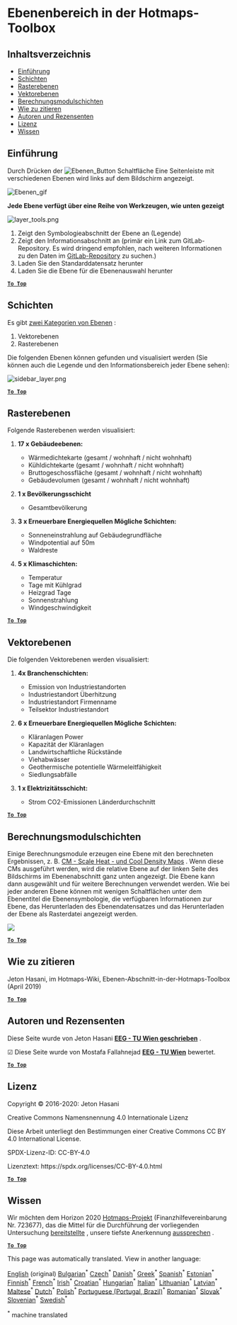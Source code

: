<h1> <a class="anchor" id="layers-section-in-the-hotmaps-toolbox" href="#layers-section-in-the-hotmaps-toolbox"><i class="fa fa-link"></i></a> Ebenenbereich in der Hotmaps-Toolbox </h1><h2> <a class="anchor" id="table-of-contents" href="#table-of-contents"><i class="fa fa-link"></i></a> Inhaltsverzeichnis </h2><ul><li> <a href="#introduction">Einführung</a> </li><li> <a href="#layers">Schichten</a> </li><li> <a href="#raster-layers">Rasterebenen</a> </li><li> <a href="#vector-layers">Vektorebenen</a> </li><li> <a href="#calculation-module-layers">Berechnungsmodulschichten</a> </li><li> <a href="#how-to-cite">Wie zu zitieren</a> </li><li> <a href="#authors-and-reviewers">Autoren und Rezensenten</a> </li><li> <a href="#license">Lizenz</a> </li><li> <a href="#acknowledgement">Wissen</a> </li></ul><h2> <a class="anchor" id="introduction" href="#introduction"><i class="fa fa-link"></i></a> Einführung </h2><p> Durch Drücken der <img alt="Ebenen_Button" src="../images/general_tool_functionalities_and_structure/layers_button.PNG"/> Schaltfläche Eine Seitenleiste mit verschiedenen Ebenen wird links auf dem Bildschirm angezeigt. </p><p><img alt="Ebenen_gif" src="../images/general_tool_functionalities_and_structure/layers.gif"/></p><p> <strong>Jede Ebene verfügt über eine Reihe von Werkzeugen, wie unten gezeigt</strong> </p><p><img alt="layer_tools.png" src="../images/general_tool_functionalities_and_structure/layers_tools.png"/></p><ol><li> Zeigt den Symbologieabschnitt der Ebene an (Legende) </li><li> Zeigt den Informationsabschnitt an (primär ein Link zum GitLab-Repository. Es wird dringend empfohlen, nach weiteren Informationen zu den Daten im <a href="https://gitlab.com/hotmaps">GitLab-Repository</a> zu suchen.) </li><li> Laden Sie den Standarddatensatz herunter </li><li> Laden Sie die Ebene für die Ebenenauswahl herunter </li></ol><p> <a href="#table-of-contents"><strong><code>To Top</code></strong></a> </p> <h2> <a class="anchor" id="layers" href="#layers"><i class="fa fa-link"></i></a> Schichten </h2><p> Es gibt <a href="https://www.gislounge.com/geodatabases-explored-vector-and-raster-data">zwei Kategorien von Ebenen</a> : </p><ol><li> Vektorebenen </li><li> Rasterebenen </li></ol><p> Die folgenden Ebenen können gefunden und visualisiert werden (Sie können auch die Legende und den Informationsbereich jeder Ebene sehen): </p><p><img alt="sidebar_layer.png" src="../images/general_tool_functionalities_and_structure/all_layers.png"/></p><p> <a href="#table-of-contents"><strong><code>To Top</code></strong></a> </p> <h2> <a class="anchor" id="raster-layers" href="#raster-layers"><i class="fa fa-link"></i></a> Rasterebenen </h2><p> Folgende Rasterebenen werden visualisiert: </p><ol><li><p> <strong>17 x Gebäudeebenen:</strong> </p><ul><li> Wärmedichtekarte (gesamt / wohnhaft / nicht wohnhaft) </li><li> Kühldichtekarte (gesamt / wohnhaft / nicht wohnhaft) </li><li> Bruttogeschossfläche (gesamt / wohnhaft / nicht wohnhaft) </li><li> Gebäudevolumen (gesamt / wohnhaft / nicht wohnhaft) </li></ul></li><li><p> <strong>1 x Bevölkerungsschicht</strong> </p><ul><li> Gesamtbevölkerung </li></ul></li><li><p> <strong>3 x Erneuerbare Energiequellen Mögliche Schichten:</strong> </p><ul><li> Sonneneinstrahlung auf Gebäudegrundfläche </li><li> Windpotential auf 50m </li><li> Waldreste </li></ul></li><li><p> <strong>5 x Klimaschichten:</strong> </p><ul><li> Temperatur </li><li> Tage mit Kühlgrad </li><li> Heizgrad Tage </li><li> Sonnenstrahlung </li><li> Windgeschwindigkeit </li></ul></li></ol><p> <a href="#table-of-contents"><strong><code>To Top</code></strong></a> </p> <h2> <a class="anchor" id="vector-layers" href="#vector-layers"><i class="fa fa-link"></i></a> Vektorebenen </h2><p> Die folgenden Vektorebenen werden visualisiert: </p><ol><li><p> <strong>4x Branchenschichten:</strong> </p><ul><li> Emission von Industriestandorten </li><li> Industriestandort Überhitzung </li><li> Industriestandort Firmenname </li><li> Teilsektor Industriestandort </li></ul></li><li><p> <strong>6 x Erneuerbare Energiequellen Mögliche Schichten:</strong> </p><ul><li> Kläranlagen Power </li><li> Kapazität der Kläranlagen </li><li> Landwirtschaftliche Rückstände </li><li> Viehabwässer </li><li> Geothermische potentielle Wärmeleitfähigkeit </li><li> Siedlungsabfälle </li></ul></li><li><p> <strong>1 x Elektrizitätsschicht:</strong> </p><ul><li> Strom CO2-Emissionen Länderdurchschnitt </li></ul></li></ol><p> <a href="#table-of-contents"><strong><code>To Top</code></strong></a> </p> <h2> <a class="anchor" id="calculation-module-layers" href="#calculation-module-layers"><i class="fa fa-link"></i></a> Berechnungsmodulschichten </h2><p> Einige Berechnungsmodule erzeugen eine Ebene mit den berechneten Ergebnissen, z. B. <a href="/en/CM-Scale-heat-and-cool-density-maps">CM - Scale Heat - und Cool Density Maps</a> . Wenn diese CMs ausgeführt werden, wird die relative Ebene auf der linken Seite des Bildschirms im Ebenenabschnitt ganz unten angezeigt. Die Ebene kann dann ausgewählt und für weitere Berechnungen verwendet werden. Wie bei jeder anderen Ebene können mit wenigen Schaltflächen unter dem Ebenentitel die Ebenensymbologie, die verfügbaren Informationen zur Ebene, das Herunterladen des Ebenendatensatzes und das Herunterladen der Ebene als Rasterdatei angezeigt werden. </p><img src="/en/Layers-section-in-the-Hotmaps-toolbox/CM-Layer.JPG"/><p> <a href="#table-of-contents"><strong><code>To Top</code></strong></a> </p> <h2> <a class="anchor" id="how-to-cite" href="#how-to-cite"><i class="fa fa-link"></i></a> Wie zu zitieren </h2><p> Jeton Hasani, im Hotmaps-Wiki, Ebenen-Abschnitt-in-der-Hotmaps-Toolbox (April 2019) </p><p> <a href="#table-of-contents"><strong><code>To Top</code></strong></a> </p> <h2> <a class="anchor" id="authors-and-reviewers" href="#authors-and-reviewers"><i class="fa fa-link"></i></a> Autoren und Rezensenten </h2><p> Diese Seite wurde von Jeton Hasani <strong><a href="https://eeg.tuwien.ac.at/">EEG - TU Wien geschrieben</a></strong> . </p><p> ☑ Diese Seite wurde von Mostafa Fallahnejad <strong><a href="https://eeg.tuwien.ac.at/">EEG - TU Wien</a></strong> bewertet. </p><p> <a href="#table-of-contents"><strong><code>To Top</code></strong></a> </p> <h2> <a class="anchor" id="license" href="#license"><i class="fa fa-link"></i></a> Lizenz </h2><p> Copyright © 2016-2020: Jeton Hasani </p><p> Creative Commons Namensnennung 4.0 Internationale Lizenz </p><p> Diese Arbeit unterliegt den Bestimmungen einer Creative Commons CC BY 4.0 International License. </p><p> SPDX-Lizenz-ID: CC-BY-4.0 </p><p> Lizenztext: https://spdx.org/licenses/CC-BY-4.0.html </p><p> <a href="#table-of-contents"><strong><code>To Top</code></strong></a> </p> <h2> <a class="anchor" id="acknowledgement" href="#acknowledgement"><i class="fa fa-link"></i></a> Wissen </h2><p> Wir möchten dem Horizon 2020 <a href="https://www.hotmaps-project.eu">Hotmaps-Projekt</a> (Finanzhilfevereinbarung Nr. 723677), das die Mittel für die Durchführung der vorliegenden Untersuchung <a href="https://www.hotmaps-project.eu">bereitstellte</a> , unsere tiefste Anerkennung <a href="https://www.hotmaps-project.eu">aussprechen</a> . </p><p> <a href="#table-of-contents"><strong><code>To Top</code></strong></a> </p> 

























<!--- THIS IS A SUPER UNIQUE IDENTIFIER -->

This page was automatically translated. View in another language:

[English](../en/Layers-section-in-the-Hotmaps-toolbox) (original) [Bulgarian](../bg/Layers-section-in-the-Hotmaps-toolbox)<sup>\*</sup> [Czech](../cs/Layers-section-in-the-Hotmaps-toolbox)<sup>\*</sup> [Danish](../da/Layers-section-in-the-Hotmaps-toolbox)<sup>\*</sup>  [Greek](../el/Layers-section-in-the-Hotmaps-toolbox)<sup>\*</sup> [Spanish](../es/Layers-section-in-the-Hotmaps-toolbox)<sup>\*</sup> [Estonian](../et/Layers-section-in-the-Hotmaps-toolbox)<sup>\*</sup> [Finnish](../fi/Layers-section-in-the-Hotmaps-toolbox)<sup>\*</sup> [French](../fr/Layers-section-in-the-Hotmaps-toolbox)<sup>\*</sup> [Irish](../ga/Layers-section-in-the-Hotmaps-toolbox)<sup>\*</sup> [Croatian](../hr/Layers-section-in-the-Hotmaps-toolbox)<sup>\*</sup> [Hungarian](../hu/Layers-section-in-the-Hotmaps-toolbox)<sup>\*</sup> [Italian](../it/Layers-section-in-the-Hotmaps-toolbox)<sup>\*</sup> [Lithuanian](../lt/Layers-section-in-the-Hotmaps-toolbox)<sup>\*</sup> [Latvian](../lv/Layers-section-in-the-Hotmaps-toolbox)<sup>\*</sup> [Maltese](../mt/Layers-section-in-the-Hotmaps-toolbox)<sup>\*</sup> [Dutch](../nl/Layers-section-in-the-Hotmaps-toolbox)<sup>\*</sup> [Polish](../pl/Layers-section-in-the-Hotmaps-toolbox)<sup>\*</sup> [Portuguese (Portugal, Brazil)](../pt/Layers-section-in-the-Hotmaps-toolbox)<sup>\*</sup> [Romanian](../ro/Layers-section-in-the-Hotmaps-toolbox)<sup>\*</sup> [Slovak](../sk/Layers-section-in-the-Hotmaps-toolbox)<sup>\*</sup> [Slovenian](../sl/Layers-section-in-the-Hotmaps-toolbox)<sup>\*</sup> [Swedish](../sv/Layers-section-in-the-Hotmaps-toolbox)<sup>\*</sup> 

<sup>\*</sup> machine translated

